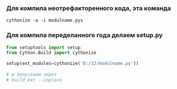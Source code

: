 ### Для компила неотрефакторенного кода, эта команда
```
cythonize -a -i modulname.pyx
```

### Для компила переделанного года делаем setup.py
```python
from setuptools import setup
from Cython.Build import cythonize

setup(ext_modules=cythonize('D:/12/modulname.py'))
 
# и запускаем через
# build_ext --inplace
```
